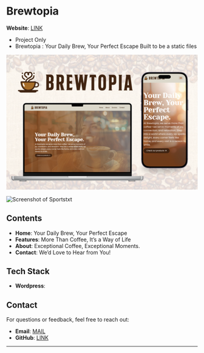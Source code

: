 # Brewtopia

**Website**: [LINK](https://wp-brewtopia.jaythree.dev/)
  
- Project Only
- Brewtopia : Your Daily Brew, Your Perfect Escape
Built to be a static files


![Screenshot of Sportstxt](layout/layout.png)

![Screenshot of Sportstxt](layout/mockup.png)

## Contents

- **Home**: Your Daily Brew, Your Perfect Escape
- **Features**: More Than Coffee, It’s a Way of Life
- **About**: Exceptional Coffee, Exceptional Moments.
- **Contact**: We’d Love to Hear from You!

## Tech Stack

- **Wordpress**:

## Contact

For questions or feedback, feel free to reach out:

- **Email**: [MAIL](mailto:jayjucarjr@gmail.com)
- **GitHub**: [LINK](https://github.com/JayThreeme)

---
